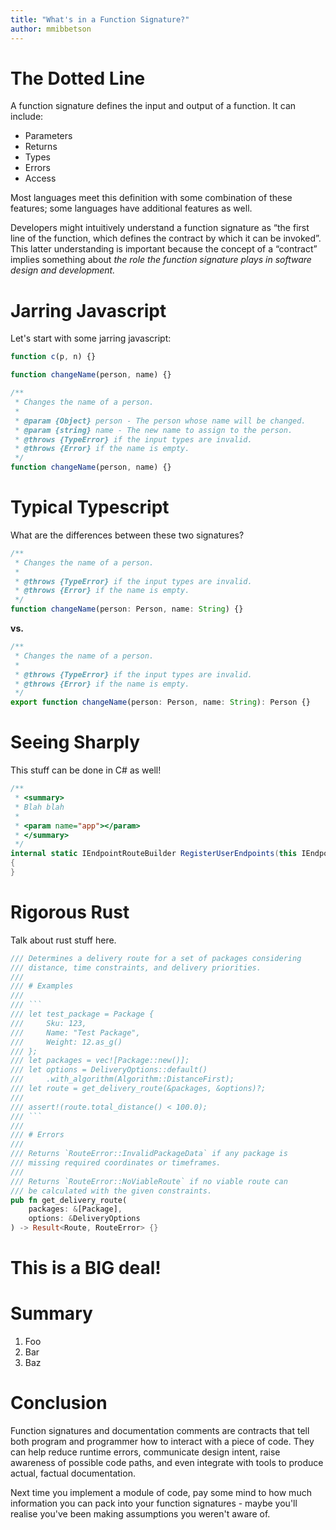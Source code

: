 ```yaml
---
title: "What's in a Function Signature?"
author: mmibbetson
---
```


The Dotted Line
===============

A function signature defines the input and output of a function. It can include:

<!-- incremental_lists: true -->

- Parameters
- Returns
- Types
- Errors
- Access

Most languages meet this definition with some combination of these features; some languages have additional features as well.

Developers might intuitively understand a function signature as “the first line of the function, which defines the contract by which it can be invoked”. This latter understanding is important because the concept of a “contract” implies something about *the role the function signature plays in software design and development.*

<!-- end_slide -->

Jarring Javascript
==================

Let's start with some jarring javascript:

```javascript
function c(p, n) {}
```

<!-- end_slide -->

```javascript
function changeName(person, name) {}
```

<!-- end_slide -->

```javascript
/**
 * Changes the name of a person.
 *
 * @param {Object} person - The person whose name will be changed.
 * @param {string} name - The new name to assign to the person.
 * @throws {TypeError} if the input types are invalid.
 * @throws {Error} if the name is empty.
 */
function changeName(person, name) {}
```

<!-- end_slide -->

Typical Typescript
==================

What are the differences between these two signatures?

```typescript
/**
 * Changes the name of a person.
 *
 * @throws {TypeError} if the input types are invalid.
 * @throws {Error} if the name is empty.
 */
function changeName(person: Person, name: String) {}
```

<!-- alignment: center -->
**vs.**

```typescript
/**
 * Changes the name of a person.
 *
 * @throws {TypeError} if the input types are invalid.
 * @throws {Error} if the name is empty.
 */
export function changeName(person: Person, name: String): Person {}
```

<!-- end_slide -->

Seeing Sharply
==============

This stuff can be done in C# as well!

```csharp
/**
 * <summary>
 * Blah blah
 *
 * <param name="app"></param>
 * </summary>
 */ 
internal static IEndpointRouteBuilder RegisterUserEndpoints(this IEndpointRouteBuilder app)
{
}
```

<!-- end_slide -->

Rigorous Rust
=============

Talk about rust stuff here.

````rust
/// Determines a delivery route for a set of packages considering
/// distance, time constraints, and delivery priorities.
///
/// # Examples
///
/// ```
/// let test_package = Package {
///     Sku: 123,
///     Name: "Test Package",
///     Weight: 12.as_g()
/// };
/// let packages = vec![Package::new()];
/// let options = DeliveryOptions::default()
///     .with_algorithm(Algorithm::DistanceFirst);
/// let route = get_delivery_route(&packages, &options)?;
///
/// assert!(route.total_distance() < 100.0);
/// ```
///
/// # Errors
///
/// Returns `RouteError::InvalidPackageData` if any package is
/// missing required coordinates or timeframes.
///
/// Returns `RouteError::NoViableRoute` if no viable route can
/// be calculated with the given constraints.
pub fn get_delivery_route(
    packages: &[Package],
    options: &DeliveryOptions
) -> Result<Route, RouteError> {}
````

<!-- end_slide -->

<!-- jump_to_middle -->

This is a BIG deal!
===================

<!-- end_slide -->

Summary
=======

<!-- incremental_lists: true -->

1. Foo
2. Bar
3. Baz


<!-- end_slide -->

Conclusion
==========

Function signatures and documentation comments are contracts that tell both program and programmer how to interact with a piece of code. They can help reduce runtime errors, communicate design intent, raise awareness of possible code paths, and even integrate with tools to produce actual, factual documentation.

Next time you implement a module of code, pay some mind to how much information you can pack into your function signatures - maybe you'll realise you've been making assumptions you weren't aware of.

